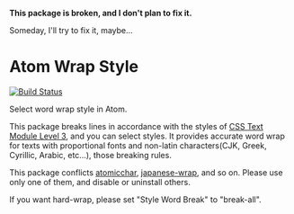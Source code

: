 **This package is broken, and I don't plan to fix it.**

Someday, I'll try to fix it, maybe...

# Atom Wrap Style
[![Build Status](https://travis-ci.org/raccy/atom-wrap-style.svg?branch=master)](https://travis-ci.org/raccy/atom-wrap-style)

Select word wrap style in Atom.

This package breaks lines in accordance with the styles of [CSS Text Module Level 3](http://www.w3.org/TR/css-text-3/), and you can select styles. It provides accurate word wrap for texts with proportional fonts and non-latin characters(CJK, Greek, Cyrillic, Arabic, etc...), those breaking rules.

This package conflicts [atomicchar](https://atom.io/packages/atomicchar),
[japanese-wrap](https://atom.io/packages/japanese-wrap), and so on. Please use only one of them, and disable or uninstall others.

If you want hard-wrap, please set "Style Word Break" to "break-all".
